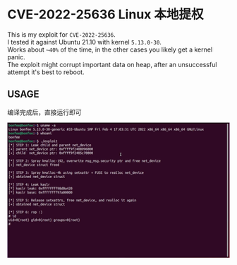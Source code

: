 # CVE-2022-25636 Linux 本地提权
This is my exploit for `CVE-2022-25636`.  
I tested it against Ubuntu 21.10 with kernel `5.13.0-30`.  
Works about `~40%` of the time, in the other cases you likely get a kernel panic.  
The exploit might corrupt important data on heap, after an unsuccessful attempt it's best to reboot.  

## USAGE
编译完成后，直接运行即可

![执行结果](poc.png)
